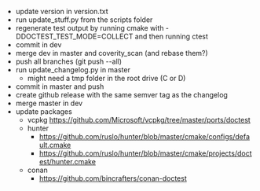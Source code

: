 - update version in version.txt
- run update_stuff.py from the scripts folder
- regenerate test output by running cmake with -DDOCTEST_TEST_MODE=COLLECT and then running ctest
- commit in dev
- merge dev in master and coverity_scan (and rebase them?)
- push all branches (git push --all)
- run update_changelog.py in master
    - might need a tmp folder in the root drive (C or D)
- commit in master and push
- create github release with the same semver tag as the changelog
- merge master in dev
- update packages
    - vcpkg https://github.com/Microsoft/vcpkg/tree/master/ports/doctest
    - hunter
        - https://github.com/ruslo/hunter/blob/master/cmake/configs/default.cmake
        - https://github.com/ruslo/hunter/blob/master/cmake/projects/doctest/hunter.cmake
    - conan
        - https://github.com/bincrafters/conan-doctest
